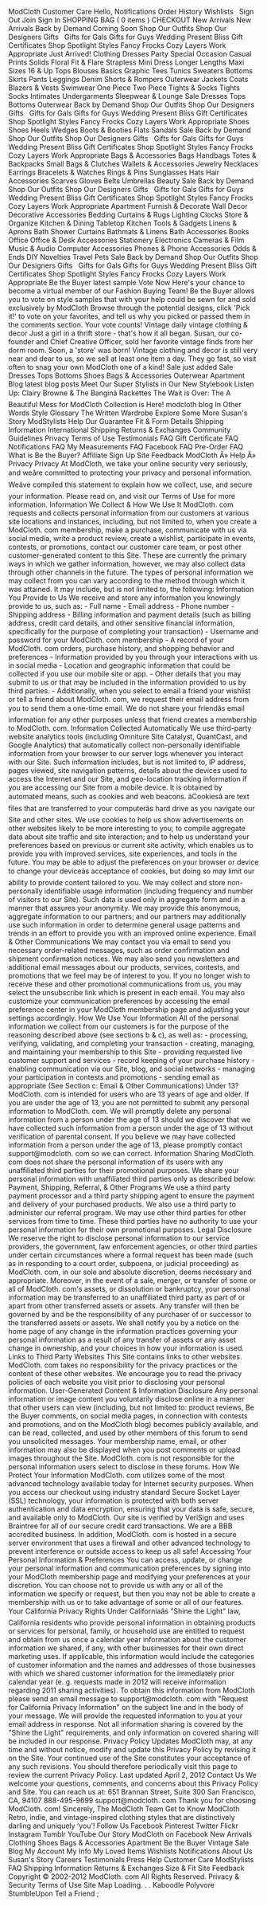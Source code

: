 ModCloth Customer Care Hello, Notifications Order History Wishlists   Sign Out Join Sign In SHOPPING BAG ( 0 items ) CHECKOUT New Arrivals New Arrivals Back by Demand Coming Soon Shop Our Outfits Shop Our Designers Gifts   Gifts for Gals Gifts for Guys Wedding Present Bliss Gift Certificates Shop Spotlight Styles Fancy Frocks Cozy Layers Work Appropriate Just Arrived! Clothing Dresses Party Special Occasion Casual Prints Solids Floral Fit & Flare Strapless Mini Dress Longer Lengths Maxi Sizes 16 & Up Tops Blouses Basics Graphic Tees Tunics Sweaters Bottoms Skirts Pants Leggings Denim Shorts & Rompers Outerwear Jackets Coats Blazers & Vests Swimwear One Piece Two Piece Tights & Socks Tights Socks Intimates Undergarments Sleepwear & Lounge Sale Dresses Tops Bottoms Outerwear Back by Demand Shop Our Outfits Shop Our Designers Gifts   Gifts for Gals Gifts for Guys Wedding Present Bliss Gift Certificates Shop Spotlight Styles Fancy Frocks Cozy Layers Work Appropriate Shoes Shoes Heels Wedges Boots & Booties Flats Sandals Sale Back by Demand Shop Our Outfits Shop Our Designers Gifts   Gifts for Gals Gifts for Guys Wedding Present Bliss Gift Certificates Shop Spotlight Styles Fancy Frocks Cozy Layers Work Appropriate Bags & Accessories Bags Handbags Totes & Backpacks Small Bags & Clutches Wallets & Accessories Jewelry Necklaces Earrings Bracelets & Watches Rings & Pins Sunglasses Hats Hair Accessories Scarves Gloves Belts Umbrellas Beauty Sale Back by Demand Shop Our Outfits Shop Our Designers Gifts   Gifts for Gals Gifts for Guys Wedding Present Bliss Gift Certificates Shop Spotlight Styles Fancy Frocks Cozy Layers Work Appropriate Apartment Furnish & Decorate Wall Decor Decorative Accessories Bedding Curtains & Rugs Lighting Clocks Store & Organize Kitchen & Dining Tabletop Kitchen Tools & Gadgets Linens & Aprons Bath Shower Curtains Bathmats & Linens Bath Accessories Books Office Office & Desk Accessories Stationery Electronics Cameras & Film Music & Audio Computer Accessories Phones & Phone Accessories Odds & Ends DIY Novelties Travel Pets Sale Back by Demand Shop Our Outfits Shop Our Designers Gifts   Gifts for Gals Gifts for Guys Wedding Present Bliss Gift Certificates Shop Spotlight Styles Fancy Frocks Cozy Layers Work Appropriate Be the Buyer latest sample Vote Now Here's your chance to become a virtual member of our Fashion Buying Team! Be the Buyer allows you to vote on style samples that with your help could be sewn for and sold exclusively by ModCloth Browse through the potential designs, click 'Pick it!' to vote on your favorites, and tell us why you picked or passed them in the comments section. Your vote counts! Vintage daily vintage clothing & decor Just a girl in a thrift store - that's how it all began. Susan, our co-founder and Chief Creative Officer, sold her favorite vintage finds from her dorm room. Soon, a 'store' was born! Vintage clothing and decor is still very near and dear to us, so we sell at least one item a day. They go fast, so visit often to snag your own ModCloth one of a kind! Sale just added Sale Dresses Tops Bottoms Shoes Bags & Accessories Outerwear Apartment Blog latest blog posts Meet Our Super Stylists in Our New Stylebook Listen Up: Clairy Browne & The Banginâ Rackettes The Wait is Over: The A Beautiful Mess for ModCloth Collection is Here! modcloth blog In Other Words Style Glossary The Written Wardrobe Explore Some More Susan's Story ModStylists Help Our Guarantee Fit & Form Details Shipping Information International Shipping Returns & Exchanges Community Guidelines Privacy Terms of Use Testimonials FAQ Gift Certificate FAQ Notifications FAQ My Measurements FAQ Facebook FAQ Pre-Order FAQ What is Be the Buyer? Affiliate Sign Up Site Feedback ModCloth Â» Help Â» Privacy Privacy At ModCloth, we take your online security very seriously, and weâre committed to protecting your privacy and personal information. Weâve compiled this statement to explain how we collect, use, and secure your information. Please read on, and visit our Terms of Use for more information. Information We Collect & How We Use It ModCloth. com requests and collects personal information from our customers at various site locations and instances, including, but not limited to, when you create a ModCloth. com membership, make a purchase, communicate with us via social media, write a product review, create a wishlist, participate in events, contests, or promotions, contact our customer care team, or post other customer-generated content to this Site. These are currently the primary ways in which we gather information, however, we may also collect data through other channels in the future. The types of personal information we may collect from you can vary according to the method through which it was attained. It may include, but is not limited to, the following: Information You Provide to Us We receive and store any information you knowingly provide to us, such as: - Full name - Email address - Phone number - Shipping address - Billing information and payment details (such as billing address, credit card details, and other sensitive financial information, specifically for the purpose of completing your transaction) - Username and password for your ModCloth. com membership - A record of your ModCloth. com orders, purchase history, and shopping behavior and preferences - Information provided by you through your interactions with us in social media - Location and geographic information that could be collected if you use our mobile site or app. - Other details that you may submit to us or that may be included in the information provided to us by third parties. - Additionally, when you select to email a friend your wishlist or tell a friend about ModCloth. com, we request their email address from you to send them a one-time email. We do not share your friendâs email information for any other purposes unless that friend creates a membership to ModCloth. com. Information Collected Automatically We use third-party website analytics tools (including Omniture Site Catalyst, QuantCast, and Google Analytics) that automatically collect non-personally identifiable information from your browser to our server logs whenever you interact with our Site. Such information includes, but is not limited to, IP address, pages viewed, site navigation patterns, details about the devices used to access the Internet and our Site, and geo-location tracking information if you are accessing our Site from a mobile device. It is obtained by automated means, such as cookies and web beacons. âCookiesâ are text files that are transferred to your computerâs hard drive as you navigate our Site and other sites. We use cookies to help us show advertisements on other websites likely to be more interesting to you; to compile aggregate data about site traffic and site interaction; and to help us understand your preferences based on previous or current site activity, which enables us to provide you with improved services, site experiences, and tools in the future. You may be able to adjust the preferences on your browser or device to change your deviceâs acceptance of cookies, but doing so may limit our ability to provide content tailored to you. We may collect and store non-personally identifiable usage information (including frequency and number of visitors to our Site). Such data is used only in aggregate form and in a manner that assures your anonymity. We may provide this anonymous, aggregate information to our partners; and our partners may additionally use such information in order to determine general usage patterns and trends in an effort to provide you with an improved online experience. Email & Other Communications We may contact you via email to send you necessary order-related messages, such as order confirmation and shipment confirmation notices. We may also send you newsletters and additional email messages about our products, services, contests, and promotions that we feel may be of interest to you. If you no longer wish to receive these and other promotional communications from us, you may select the unsubscribe link which is present in each email. You may also customize your communication preferences by accessing the email preference center in your ModCloth membership page and adjusting your settings accordingly. How We Use Your Information All of the personal information we collect from our customers is for the purpose of the reasoning described above (see sections b & c), as well as: - processing, verifying, validating, and completing your transaction - creating, managing, and maintaining your membership to this Site - providing requested live customer support and services - record keeping of your purchase history - enabling communication via our Site, blog, and social networks - managing your participation in contests and promotions - sending email as appropriate (See Section c: Email & Other Communications) Under 13? ModCloth. com is intended for users who are 13 years of age and older. If you are under the age of 13, you are not permitted to submit any personal information to ModCloth. com. We will promptly delete any personal information from a person under the age of 13 should we discover that we have collected such information from a person under the age of 13 without verification of parental consent. If you believe we may have collected information from a person under the age of 13, please promptly contact support@modcloth. com so we can correct. Information Sharing ModCloth. com does not share the personal information of its users with any unaffiliated third parties for their promotional purposes. We share your personal information with unaffiliated third parties only as described below: Payment, Shipping, Referral, & Other Programs We use a third party payment processor and a third party shipping agent to ensure the payment and delivery of your purchased products. We also use a third party to administer our referral program. We may use other third parties for other services from time to time. These third parties have no authority to use your personal information for their own promotional purposes. Legal Disclosure We reserve the right to disclose personal information to our service providers, the government, law enforcement agencies, or other third parties under certain circumstances where a formal request has been made (such as in responding to a court order, subpoena, or judicial proceeding) as ModCloth. com, in our sole and absolute discretion, deems necessary and appropriate. Moreover, in the event of a sale, merger, or transfer of some or all of ModCloth. com's assets, or dissolution or bankruptcy, your personal information may be transferred to an unaffiliated third party as part of or apart from other transferred assets or assets. Any transfer will then be governed by and be the responsibility of any purchaser of or successor to the transferred assets or assets. We shall notify you by a notice on the home page of any change in the information practices governing your personal information as a result of any transfer of assets or any asset change in ownership, and your choices in how your information is used. Links to Third Party Websites This Site contains links to other websites. ModCloth. com takes no responsibility for the privacy practices or the content of these other websites. We encourage you to read the privacy policies of each website you visit prior to disclosing your personal information. User-Generated Content & Information Disclosure Any personal information or image content you voluntarily disclose online in a manner that other users can view (including, but not limited to: product reviews, Be the Buyer comments, on social media pages, in connection with contests and promotions, and on the ModCloth blog) becomes publicly available, and can be read, collected, and used by other members of this forum to send you unsolicited messages. Your membership name, email, or other information may also be displayed when you post comments or upload images throughout the Site. ModCloth. com is not responsible for the personal information users select to disclose in these forums. How We Protect Your Information ModCloth. com utilizes some of the most advanced technology available today for Internet security purposes. When you access our checkout using industry standard Secure Socket Layer (SSL) technology, your information is protected with both server authentication and data encryption, ensuring that your data is safe, secure, and available only to ModCloth. Our site is verified by VeriSign and uses Braintree for all of our secure credit card transactions. We are a BBB accredited business. In addition, ModCloth. com is hosted in a secure server environment that uses a firewall and other advanced technology to prevent interference or outside access to keep us all safe! Accessing Your Personal Information & Preferences You can access, update, or change your personal information and communication preferences by signing into your ModCloth membership page and modifying your preferences at your discretion. You can choose not to provide us with any or all of the information we specify or request, but then you may not be able to create a membership with us or to take advantage of some or all of our features. Your California Privacy Rights Under Californiaâs "Shine the Light" law, California residents who provide personal information in obtaining products or services for personal, family, or household use are entitled to request and obtain from us once a calendar year information about the customer information we shared, if any, with other businesses for their own direct marketing uses. If applicable, this information would include the categories of customer information and the names and addresses of those businesses with which we shared customer information for the immediately prior calendar year (e. g. requests made in 2012 will receive information regarding 2011 sharing activities). To obtain this information from ModCloth please send an email message to support@modcloth. com with "Request for California Privacy Information" on the subject line and in the body of your message. We will provide the requested information to you at your email address in response. Not all information sharing is covered by the "Shine the Light" requirements, and only information on covered sharing will be included in our response. Privacy Policy Updates ModCloth may, at any time and without notice, modify and update this Privacy Policy by revising it on the Site. Your continued use of the Site constitutes your acceptance of any such revisions. You should therefore periodically visit this page to review the current Privacy Policy. Last updated April 2, 2012 Contact Us We welcome your questions, comments, and concerns about this Privacy Policy and Site. You can reach us at: 651 Brannan Street, Suite 300 San Francisco, CA, 94107 888-495-9699 support@modcloth. com Thank you for choosing ModCloth. com! Sincerely, The ModCloth Team Get to Know ModCloth Retro, indie, and vintage-inspired clothing styles that are distinctively darling and uniquely ‘you’! Follow Us Facebook Pinterest Twitter Flickr Instagram Tumblr YouTube Our Story ModCloth on Facebook New Arrivals Clothing Shoes Bags & Accessories Apartment Be the Buyer Vintage Sale Blog My Account My Info My Loved Items Wishlists Notifications About Us Susan's Story Careers Testimonials Press Help Customer Care ModStylists FAQ Shipping Information Returns & Exchanges Size & Fit Site Feedback Copyright © 2002-2012 ModCloth. com All Rights Reserved. Privacy & Security Terms of Use Site Map Loading. . . Kaboodle Polyvore StumbleUpon Tell a Friend ;